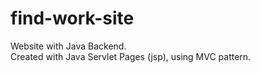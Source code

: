 # find-work-site
Website with Java Backend. <br>
Created with Java Servlet Pages (jsp), using MVC pattern.
